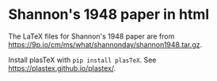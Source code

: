 # Shannon's 1948 paper in html



The LaTeX files for Shannon's 1948 paper are from https://9p.io/cm/ms/what/shannonday/shannon1948.tar.gz.

Install plasTeX with `pip install plasTeX`.
See https://plastex.github.io/plastex/.
